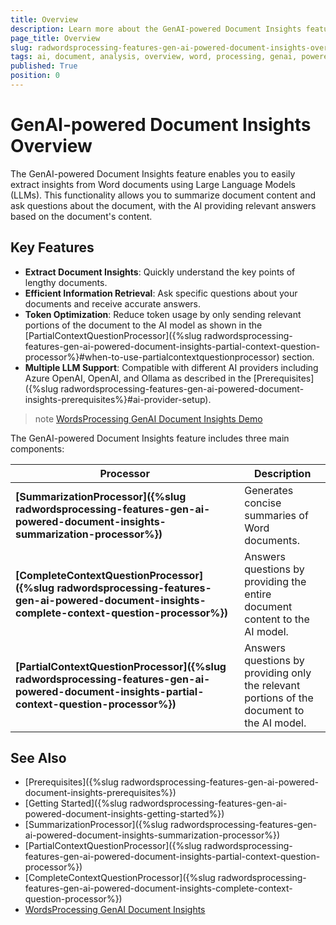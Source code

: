 ```yaml
---
title: Overview
description: Learn more about the GenAI-powered Document Insights feature of the WordsProcessing library. 
page_title: Overview
slug: radwordsprocessing-features-gen-ai-powered-document-insights-overview
tags: ai, document, analysis, overview, word, processing, genai, powered, insights
published: True
position: 0
---
```


# GenAI-powered Document Insights Overview

The GenAI-powered Document Insights feature enables you to easily extract insights from Word documents using Large Language Models (LLMs). This functionality allows you to summarize document content and ask questions about the document, with the AI providing relevant answers based on the document's content.

## Key Features

* **Extract Document Insights**: Quickly understand the key points of lengthy documents.
* **Efficient Information Retrieval**: Ask specific questions about your documents and receive accurate answers.
* **Token Optimization**: Reduce token usage by only sending relevant portions of the document to the AI model as shown in the [PartialContextQuestionProcessor]({%slug radwordsprocessing-features-gen-ai-powered-document-insights-partial-context-question-processor%}#when-to-use-partialcontextquestionprocessor) section.
* **Multiple LLM Support**: Compatible with different AI providers including Azure OpenAI, OpenAI, and Ollama as described in the [Prerequisites]({%slug radwordsprocessing-features-gen-ai-powered-document-insights-prerequisites%}#ai-provider-setup).

>note [WordsProcessing GenAI Document Insights Demo](https://demos.telerik.com/document-processing/wordsprocessing/genai_document_insights)

The GenAI-powered Document Insights feature includes three main components:

|Processor|Description|
|----|----|
|**[SummarizationProcessor]({%slug radwordsprocessing-features-gen-ai-powered-document-insights-summarization-processor%})**|Generates concise summaries of Word documents.|
|**[CompleteContextQuestionProcessor]({%slug radwordsprocessing-features-gen-ai-powered-document-insights-complete-context-question-processor%})**|Answers questions by providing the entire document content to the AI model.|
|**[PartialContextQuestionProcessor]({%slug radwordsprocessing-features-gen-ai-powered-document-insights-partial-context-question-processor%})**|Answers questions by providing only the relevant portions of the document to the AI model.|

## See Also

* [Prerequisites]({%slug radwordsprocessing-features-gen-ai-powered-document-insights-prerequisites%})
* [Getting Started]({%slug radwordsprocessing-features-gen-ai-powered-document-insights-getting-started%})
* [SummarizationProcessor]({%slug radwordsprocessing-features-gen-ai-powered-document-insights-summarization-processor%})
* [PartialContextQuestionProcessor]({%slug radwordsprocessing-features-gen-ai-powered-document-insights-partial-context-question-processor%})
* [CompleteContextQuestionProcessor]({%slug radwordsprocessing-features-gen-ai-powered-document-insights-complete-context-question-processor%})
* [WordsProcessing GenAI Document Insights](https://demos.telerik.com/document-processing/wordsprocessing/genai_document_insights)
